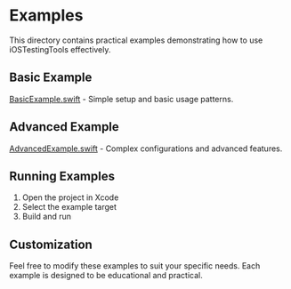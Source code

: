 # Examples

This directory contains practical examples demonstrating how to use iOSTestingTools effectively.

## Basic Example

[BasicExample.swift](BasicExample.swift) - Simple setup and basic usage patterns.

## Advanced Example

[AdvancedExample.swift](AdvancedExample.swift) - Complex configurations and advanced features.

## Running Examples

1. Open the project in Xcode
2. Select the example target
3. Build and run

## Customization

Feel free to modify these examples to suit your specific needs. Each example is designed to be educational and practical.
